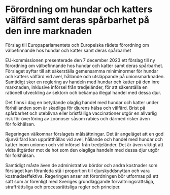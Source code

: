 # Förordning om hundar och katters välfärd samt deras spårbarhet på den inre marknaden

Förslag till Europaparlamentets och Europeiska rådets förordning om välbefinnande hos hundar och katter samt deras spårbarhet

EU\-kommissionen presenterade den 7 december 2023 ett förslag till ny
förordning om välbefinnande hos hundar och katter samt deras spårbarhet.
Förslaget syftar till att säkerställa gemensamma miniminormer för hundar
och katters välfärd vid avel, hållande och utsläppande på unionsmarknaden.
Samtidigt sker en reglering av handeln med hundar och katter på den inre
marknaden, inklusive införsel från tredjeländer, för att säkerställa en rationell utveckling av sektorn och bekämpa illegal handel med dessa djur.

Det finns i dag en betydande olaglig handel med hundar och katter under
förhållanden som är skadliga för djurens hälsa och välfärd. Brist på
spårbarhet och uteblivna eller bristfälliga vaccinationer utgör en allvarlig risk
för överföring av zoonoser såsom rabies och därmed risker även för folkhälsan.

Regeringen välkomnar förslagets målsättningar. Det är angeläget att en god
djurvälfärd kan upprätthållas vid avel, hållande och handel med hundar och
katter inom unionen och vid införsel från tredjeländer. Det är även viktigt att
vidta åtgärder mot de hot som den olagliga handeln med dessa djur utgör för folkhälsan.

Samtidigt måste även de administrativa bördor och andra kostnader som
förslaget kan föranleda stå i proportion till djurskyddsnyttan och vara
kostnadseffektiva. Regeringen anser att förordningen bör utformas på ett sätt som är förenligt med Sveriges grundläggande förvaltningsrättsliga, straffrättsliga och processrättsliga regler och principer.
